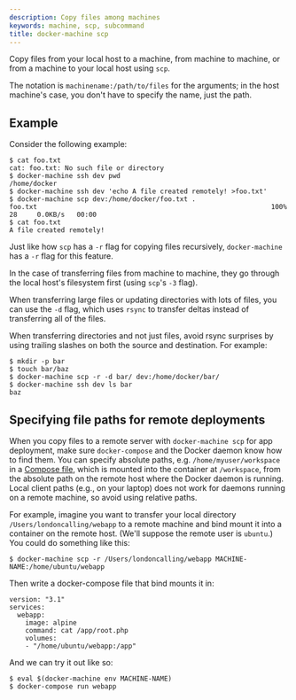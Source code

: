 ```yaml
---
description: Copy files among machines
keywords: machine, scp, subcommand
title: docker-machine scp
---
```


Copy files from your local host to a machine, from machine to machine, or from a
machine to your local host using `scp`.

The notation is `machinename:/path/to/files` for the arguments; in the host
machine's case, you don't have to specify the name, just the path.

## Example

Consider the following example:

```none
$ cat foo.txt
cat: foo.txt: No such file or directory
$ docker-machine ssh dev pwd
/home/docker
$ docker-machine ssh dev 'echo A file created remotely! >foo.txt'
$ docker-machine scp dev:/home/docker/foo.txt .
foo.txt                                                           100%   28     0.0KB/s   00:00
$ cat foo.txt
A file created remotely!
```

Just like how `scp` has a `-r` flag for copying files recursively,
`docker-machine` has a `-r` flag for this feature.

In the case of transferring files from machine to machine,
they go through the local host's filesystem first (using `scp`'s `-3` flag).

When transferring large files or updating directories with lots of files,
you can use the `-d` flag, which uses `rsync` to transfer deltas instead of
transferring all of the files.

When transferring directories and not just files, avoid rsync surprises
by using trailing slashes on both the source and destination. For example:

```none
$ mkdir -p bar
$ touch bar/baz
$ docker-machine scp -r -d bar/ dev:/home/docker/bar/
$ docker-machine ssh dev ls bar
baz
```

## Specifying file paths for remote deployments

When you copy files to a remote server with `docker-machine scp` for app
deployment, make sure `docker-compose` and the Docker daemon know how to find
them. You can specify absolute paths, e.g. `/home/myuser/workspace` in a
[Compose file](/compose/compose-file/index.md), which is mounted into the
container at `/workspace`, from the absolute path on the remote host where the
Docker daemon is running. Local client paths (e.g., on your laptop) does not
work for daemons running on a remote machine, so avoid using relative paths.

For example, imagine you want to transfer your local directory
`/Users/londoncalling/webapp` to a remote machine and bind mount it into a
container on the remote host. (We'll suppose the remote user is `ubuntu`.) You
could do something like this:

```none
$ docker-machine scp -r /Users/londoncalling/webapp MACHINE-NAME:/home/ubuntu/webapp
```

Then write a docker-compose file that bind mounts it in:

```none
version: "3.1"
services:
  webapp:
    image: alpine
    command: cat /app/root.php
    volumes:
    - "/home/ubuntu/webapp:/app"
```

And we can try it out like so:

```none
$ eval $(docker-machine env MACHINE-NAME)
$ docker-compose run webapp

